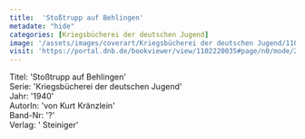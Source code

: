 ```yaml
---
title:  'Stoßtrupp auf Behlingen'
metadate: "hide"
categories: [Kriegsbücherei der deutschen Jugend]
image: '/assets/images/coverart/Kriegsbücherei der deutschen Jugend/1102220035_00000010.jpg'
visit: 'https://portal.dnb.de/bookviewer/view/1102220035#page/n0/mode/2up'
---
```

Titel: 'Stoßtrupp auf Behlingen' <br>
Serie: 'Kriegsbücherei der deutschen Jugend' <br>
Jahr: '1940' <br>
AutorIn: 'von Kurt Kränzlein' <br>
Band-Nr: '?' <br>
Verlag: ' Steiniger'